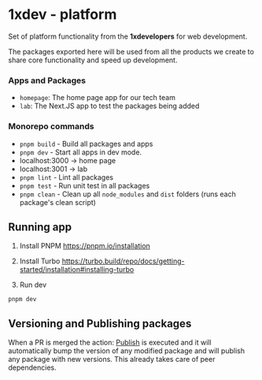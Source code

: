 # 1xdev - platform

Set of platform functionality from the **1xdevelopers** for web development. 

The packages exported here will be used from all the products we create to share core functionality and speed up development.

### Apps and Packages

- `homepage`: The home page app for our tech team
- `lab`: The Next.JS app to test the packages being added

### Monorepo commands

- `pnpm build` - Build all packages and apps
- `pnpm dev` - Start all apps in dev mode.
 - localhost:3000 -> home page
 - localhost:3001 -> lab   
- `pnpm lint` - Lint all packages
- `pnpm test` - Run unit test in all packages
- `pnpm clean` - Clean up all `node_modules` and `dist` folders (runs each package's clean script)

## Running app

1. Install PNPM
https://pnpm.io/installation

2. Install Turbo
https://turbo.build/repo/docs/getting-started/installation#installing-turbo

3. Run dev
```
pnpm dev
```

## Versioning and Publishing packages

When a PR is merged the action: [Publish](https://github.com/devxicans/platform/actions/workflows/release.yml) is executed and it will automatically bump the version of any modified package and will publish any package with new versions. This already takes care of peer dependencies.

